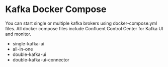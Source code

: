 # Kafka Docker Compose
You can start single or multiple kafka brokers using docker-compose.yml files. All docker compose files include Confluent Control Center for Kafka UI and monitor.

 - single-kafka-ui   
 - all-in-one
 - double-kafka-ui
 - double-kafka-ui-connector
 